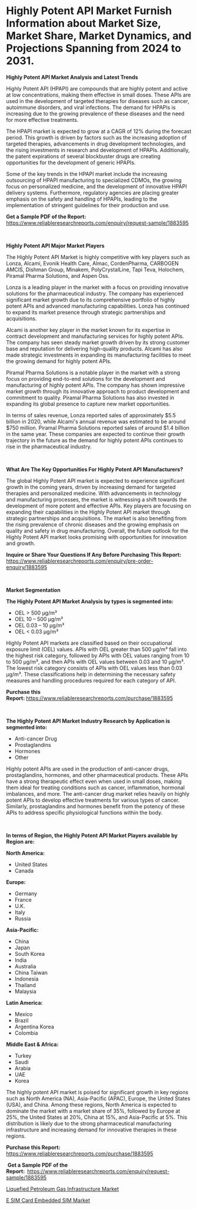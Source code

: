 <p><h1>Highly Potent API Market Furnish Information about Market Size, Market Share, Market Dynamics, and Projections Spanning from 2024 to 2031.</h1></p><p><strong>Highly Potent API Market Analysis and Latest Trends</strong></p>
<p><p>Highly Potent API (HPAPI) are compounds that are highly potent and active at low concentrations, making them effective in small doses. These APIs are used in the development of targeted therapies for diseases such as cancer, autoimmune disorders, and viral infections. The demand for HPAPIs is increasing due to the growing prevalence of these diseases and the need for more effective treatments.</p><p>The HPAPI market is expected to grow at a CAGR of 12% during the forecast period. This growth is driven by factors such as the increasing adoption of targeted therapies, advancements in drug development technologies, and the rising investments in research and development of HPAPIs. Additionally, the patent expirations of several blockbuster drugs are creating opportunities for the development of generic HPAPIs.</p><p>Some of the key trends in the HPAPI market include the increasing outsourcing of HPAPI manufacturing to specialized CDMOs, the growing focus on personalized medicine, and the development of innovative HPAPI delivery systems. Furthermore, regulatory agencies are placing greater emphasis on the safety and handling of HPAPIs, leading to the implementation of stringent guidelines for their production and use.</p></p>
<p><strong>Get a Sample PDF of the Report:&nbsp;</strong> <a href="https://www.reliableresearchreports.com/enquiry/request-sample/1883595">https://www.reliableresearchreports.com/enquiry/request-sample/1883595</a></p>
<p>&nbsp;</p>
<p><strong>Highly Potent API Major Market Players</strong></p>
<p><p>The Highly Potent API Market is highly competitive with key players such as Lonza, Alcami, Evonik Health Care, Almac, CordenPharma, CARBOGEN AMCIS, Dishman Group, Minakem, PolyCrystalLine, Tapi Teva, Holochem, Piramal Pharma Solutions, and Aspen Oss.</p><p>Lonza is a leading player in the market with a focus on providing innovative solutions for the pharmaceutical industry. The company has experienced significant market growth due to its comprehensive portfolio of highly potent APIs and advanced manufacturing capabilities. Lonza has continued to expand its market presence through strategic partnerships and acquisitions.</p><p>Alcami is another key player in the market known for its expertise in contract development and manufacturing services for highly potent APIs. The company has seen steady market growth driven by its strong customer base and reputation for delivering high-quality products. Alcami has also made strategic investments in expanding its manufacturing facilities to meet the growing demand for highly potent APIs.</p><p>Piramal Pharma Solutions is a notable player in the market with a strong focus on providing end-to-end solutions for the development and manufacturing of highly potent APIs. The company has shown impressive market growth through its innovative approach to product development and commitment to quality. Piramal Pharma Solutions has also invested in expanding its global presence to capture new market opportunities.</p><p>In terms of sales revenue, Lonza reported sales of approximately $5.5 billion in 2020, while Alcami's annual revenue was estimated to be around $750 million. Piramal Pharma Solutions reported sales of around $1.4 billion in the same year. These companies are expected to continue their growth trajectory in the future as the demand for highly potent APIs continues to rise in the pharmaceutical industry.</p></p>
<p>&nbsp;</p>
<p><strong>What Are The Key Opportunities For Highly Potent API Manufacturers?</strong></p>
<p><p>The global Highly Potent API market is expected to experience significant growth in the coming years, driven by increasing demand for targeted therapies and personalized medicine. With advancements in technology and manufacturing processes, the market is witnessing a shift towards the development of more potent and effective APIs. Key players are focusing on expanding their capabilities in the Highly Potent API market through strategic partnerships and acquisitions. The market is also benefiting from the rising prevalence of chronic diseases and the growing emphasis on quality and safety in drug manufacturing. Overall, the future outlook for the Highly Potent API market looks promising with opportunities for innovation and growth.</p></p>
<p><strong>Inquire or Share Your Questions If Any Before Purchasing This Report:</strong> <a href="https://www.reliableresearchreports.com/enquiry/pre-order-enquiry/1883595">https://www.reliableresearchreports.com/enquiry/pre-order-enquiry/1883595</a></p>
<p>&nbsp;</p>
<p><strong>Market Segmentation</strong></p>
<p><strong>The Highly Potent API Market Analysis by types is segmented into:</strong></p>
<p><ul><li>OEL > 500 µg/m³</li><li>OEL 10 – 500 µg/m³</li><li>OEL 0.03 – 10 µg/m³</li><li>OEL < 0.03 µg/m³</li></ul></p>
<p><p>Highly Potent API markets are classified based on their occupational exposure limit (OEL) values. APIs with OEL greater than 500 µg/m³ fall into the highest risk category, followed by APIs with OEL values ranging from 10 to 500 µg/m³, and then APIs with OEL values between 0.03 and 10 µg/m³. The lowest risk category consists of APIs with OEL values less than 0.03 µg/m³. These classifications help in determining the necessary safety measures and handling procedures required for each category of API.</p></p>
<p><strong>Purchase this Report:&nbsp;</strong><a href="https://www.reliableresearchreports.com/purchase/1883595">https://www.reliableresearchreports.com/purchase/1883595</a></p>
<p>&nbsp;</p>
<p><strong>The Highly Potent API Market Industry Research by Application is segmented into:</strong></p>
<p><ul><li>Anti-cancer Drug</li><li>Prostaglandins</li><li>Hormones</li><li>Other</li></ul></p>
<p><p>Highly potent APIs are used in the production of anti-cancer drugs, prostaglandins, hormones, and other pharmaceutical products. These APIs have a strong therapeutic effect even when used in small doses, making them ideal for treating conditions such as cancer, inflammation, hormonal imbalances, and more. The anti-cancer drug market relies heavily on highly potent APIs to develop effective treatments for various types of cancer. Similarly, prostaglandins and hormones benefit from the potency of these APIs to address specific physiological functions within the body.</p></p>
<p>&nbsp;</p>
<p><strong>In terms of Region, the Highly Potent API Market Players available by Region are:</strong></p>
<p>
    <p> <strong> North America: </strong>
        <ul>
            <li>United States</li>
            <li>Canada</li>
        </ul>
        </p> 
    <p> <strong> Europe: </strong>
        <ul>
            <li>Germany</li>
            <li>France</li>
            <li>U.K.</li>
            <li>Italy</li>
            <li>Russia</li>
        </ul>
        </p> 
    <p> <strong> Asia-Pacific: </strong>
        <ul>
            <li>China</li>
            <li>Japan</li>
            <li>South Korea</li>
            <li>India</li>
            <li>Australia</li>
            <li>China Taiwan</li>
            <li>Indonesia</li>
            <li>Thailand</li>
            <li>Malaysia</li>
        </ul>
        </p> 
    <p> <strong> Latin America: </strong>
        <ul>
            <li>Mexico</li>
            <li>Brazil</li>
            <li>Argentina Korea</li>
            <li>Colombia</li>
        </ul>
        </p> 
    <p> <strong> Middle East & Africa: </strong>
        <ul>
            <li>Turkey</li>
            <li>Saudi</li>
            <li>Arabia</li>
            <li>UAE</li>
            <li>Korea</li>
        </ul>
    </p>
    </p>
<p><p>The highly potent API market is poised for significant growth in key regions such as North America (NA), Asia-Pacific (APAC), Europe, the United States (USA), and China. Among these regions, North America is expected to dominate the market with a market share of 35%, followed by Europe at 25%, the United States at 20%, China at 15%, and Asia-Pacific at 5%. This distribution is likely due to the strong pharmaceutical manufacturing infrastructure and increasing demand for innovative therapies in these regions.</p></p>
<p><strong>Purchase this Report: </strong><a href="https://www.reliableresearchreports.com/purchase/1883595">https://www.reliableresearchreports.com/purchase/1883595</a></p>
<p>&nbsp;<strong>Get a Sample PDF of the Report:&nbsp;&nbsp;</strong><a href="https://www.reliableresearchreports.com/enquiry/request-sample/1883595">https://www.reliableresearchreports.com/enquiry/request-sample/1883595</a></p>
<p><strong></strong></p>
<p><p><a href="https://glittery-fuchsia-86a.notion.site/Liquefied-Petroleum-Gas-Infrastructure-Market-Size-Reflecting-a-Forecast-Till-2031-Market-By-Type--4dd0f43686f4431e835ae26b4b0d7587">Liquefied Petroleum Gas Infrastructure Market</a></p><p><a href="https://view.publitas.com/reportprime-1/e-sim-card-embedded-sim-market-research-report-the-key-to-successful-business-strategy-forecasted-for-period-from-2024-2031/">E SIM Card Embedded SIM Market</a></p></p>
